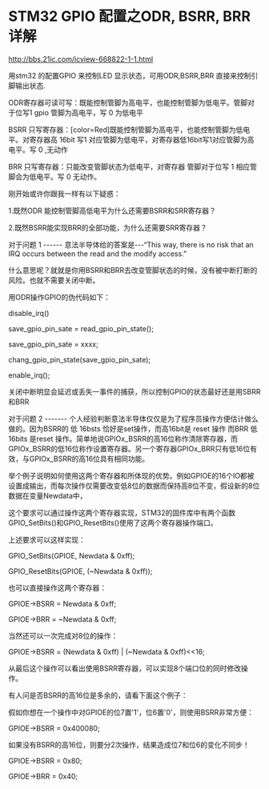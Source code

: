 # STM32 GPIO 配置之ODR, BSRR, BRR 详解

http://bbs.21ic.com/icview-668822-1-1.html

用stm32 的配置GPIO 来控制LED 显示状态，可用ODR,BSRR,BRR 直接来控制引脚输出状态.

ODR寄存器可读可写：既能控制管脚为高电平，也能控制管脚为低电平。管脚对于位写1 gpio 管脚为高电平，写 0 为低电平

BSRR 只写寄存器：[color=Red]既能控制管脚为高电平，也能控制管脚为低电平。对寄存器高 16bit 写1 对应管脚为低电平，对寄存器低16bit写1对应管脚为高电平。写 0 ,无动作

BRR 只写寄存器：只能改变管脚状态为低电平，对寄存器 管脚对于位写 1 相应管脚会为低电平。写 0 无动作。

刚开始或许你跟我一样有以下疑惑：

1.既然ODR 能控制管脚高低电平为什么还需要BSRR和SRR寄存器？

2.既然BSRR能实现BRR的全部功能，为什么还需要SRR寄存器？

对于问题 1 ------ 意法半导体给的答案是---“This way, there is no risk that an IRQ occurs between the read and the modify access.”

 什么意思呢？就就是你用BSRR和BRR去改变管脚状态的时候，没有被中断打断的风险。也就不需要关闭中断。

用ODR操作GPIO的伪代码如下：

 disable_irq()

save_gpio_pin_sate = read_gpio_pin_state();

save_gpio_pin_sate = xxxx;

chang_gpio_pin_state(save_gpio_pin_sate);

enable_irq();

关闭中断明显会延迟或丢失一事件的捕获，所以控制GPIO的状态最好还是用SBRR和BRR

对于问题 2 ------- 个人经验判断意法半导体仅仅是为了程序员操作方便估计做么做的。因为BSRR的 低 16bsts 恰好是set操作，而高16bit是 reset 操作 而BRR 低 16bits 是reset 操作。简单地说GPIOx_BSRR的高16位称作清除寄存器，而GPIOx_BSRR的低16位称作设置寄存器。另一个寄存器GPIOx_BRR只有低16位有效，与GPIOx_BSRR的高16位具有相同功能。

举个例子说明如何使用这两个寄存器和所体现的优势。例如GPIOE的16个IO都被设置成输出，而每次操作仅需要改变低8位的数据而保持高8位不变，假设新的8位数据在变量Newdata中，

这个要求可以通过操作这两个寄存器实现，STM32的固件库中有两个函数GPIO_SetBits()和GPIO_ResetBits()使用了这两个寄存器操作端口。

上述要求可以这样实现：

GPIO_SetBits(GPIOE, Newdata & 0xff);

GPIO_ResetBits(GPIOE, (~Newdata & 0xff));

也可以直接操作这两个寄存器：

GPIOE->BSRR = Newdata & 0xff;

GPIOE->BRR = ~Newdata & 0xff;

当然还可以一次完成对8位的操作：

GPIOE->BSRR = (Newdata & 0xff) | (~Newdata & 0xff)<<16;

从最后这个操作可以看出使用BSRR寄存器，可以实现8个端口位的同时修改操作。

有人问是否BSRR的高16位是多余的，请看下面这个例子：

假如你想在一个操作中对GPIOE的位7置'1'，位6置'0'，则使用BSRR非常方便： 

 GPIOE->BSRR = 0x400080; 

如果没有BSRR的高16位，则要分2次操作，结果造成位7和位6的变化不同步！ 

 GPIOE->BSRR = 0x80; 

 GPIOE->BRR = 0x40;